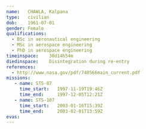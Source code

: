 ```yaml
---
name:	CHAWLA, Kalpana
type:	civilian
dob:	1961-07-01
gender:	Female
qualifications:
  - BSc in aeronautical engineering
  - MSc in aerospace engineering
  - PhD in aerospace engineering
timeinspace:	30d14h54m
diedinspace:	Disintegration during re-entry
references:
  - http://www.nasa.gov/pdf/740566main_current.pdf
missions:
   - name: STS-87
     time_start:   1997-11-19T19:46Z
     time_end:     1997-12-05T12:21Z
   - name: STS-107
     time_start:   2003-01-16T15:39Z
     time_end:     2003-02-01T13:59Z
evas:
---
```

